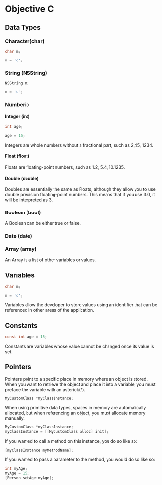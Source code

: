 # Objective C

## Data Types

### Character(char)

```objective-c
char m;

m = 'c';
```

### String (NSString)

```objective-c
NSString m;

m = 'c';
```
### Numberic

#### Integer (int)

```objective-c
int age;

age = 15;
```
Integers are whole numbers without a fractional part, such as 2,45, 1234.

#### Float (float)

Floats are floating-point numbers, such as 1.2, 5.4, 10.1235.

#### Double (double)

Doubles are essentially the same as Floats, although they allow you to use
double precision floating-point numbers. This means that if you use 3.0, it 
will be interpreted as 3.

### Boolean (bool)

A Boolean can be either true or false.

### Date (date)

### Array (array)

An Array is a list of other variables or values.

## Variables

```objective-c
char m;

m = 'c';
```

Variables allow the developer to store values using an identifier that can
be referenced in other areas of the application.

## Constants

```objective-c
const int age = 15;
```
Constants are variables whose value cannot be changed once its value is set.

## Pointers

Pointers point to a specific place in memory where an object is stored. When
you want to retrieve the object and place it into a variable, you must preface
the variable with an asterick(*).

```objective-c
MyCustomClass *myClassInstance;
```

When using primitive data types, spaces in memory are automatically allocated,
but when referencing an object, you must allocate memory manually.

```objective-c
MyCustomClass *myClassInstance;
myClassInstance = [[MyCustomClass alloc] init];
```

If you wanted to call a method on this instance, you do so like so:

```objective-c
[myClassInstance myMethodName];
```

If you wanted to pass a parameter to the method, you would do so like so:

```objective-c
int myAge;
myAge = 15;
[Person setAge:myAge];
```

